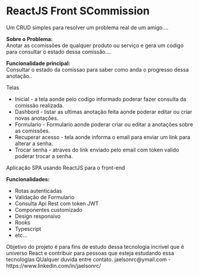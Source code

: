 <h1>ReactJS Front SCommission </h1>

Um CRUD simples para resolver um problema real de um amigo....
 <p>
 <strong>
Sobre o Problema:
  </strong><br/>
 Anotar as ccomissões de qualquer produto ou serviço e gera um codigo para consultar o estado dessa comissão....
  </p>
 <p>
 <strong>Funcionalidade principal:</strong><br/>
      Consultar o estado da comissao para saber como anda o progresso dessa anotação..
  </p>
<p>    
 Telas
  <ul>
     <li>Inicial - a tela aonde pelo codigo informado poderar fazer consulta da comissão realizada.</li>
     <li>Dashbord - listar as ultimas anotação feita aonde poderar editar ou criar novas anotações.</li>
     <li>Formulario - Formulario aonde poderar criar ou editar a anotações sobre as comissões.</li>
     <li>Recuperar acesso - tela aonde informa o email para enviar um link para alterar a senha.</li>
     <li>Trocar senha - atraves do link enviado pelo email com token valido poderar trocar a senha.</li>
    </ul>
</p>
Aplicação SPA usando ReactJS para o front-end
<p>  
  <strong> Funcionalidades:</strong>
  <ul>
    <li>Rotas autenticadas</li>
    <li>Validação de Formulario</li>
    <li>Consulta Api Rest com token JWT</li>
    <li>Componentes customizado</li>
    <li>Design responsivo</li>
    <li>Rooks</li>
    <li>Typescript</li>
    <li>etc...</li>
   </ul>
</p>
Objetivo do projeto é para fins de estudo dessa tecnologia incrivel que é universo React e contribuir para pessoas que esteja estudando essa tecnologias
QUalquer duvida entre contato. jaelsonrc@ymail.com - https://www.linkedin.com/in/jaelsonrc/
